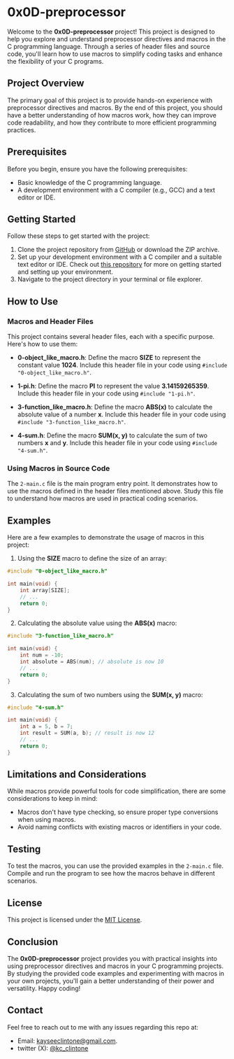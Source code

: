 # 0x0D-preprocessor

Welcome to the **0x0D-preprocessor** project! This project is designed to help you explore and understand preprocessor directives and macros in the C programming language. Through a series of header files and source code, you'll learn how to use macros to simplify coding tasks and enhance the flexibility of your C programs.

## Project Overview

The primary goal of this project is to provide hands-on experience with preprocessor directives and macros. By the end of this project, you should have a better understanding of how macros work, how they can improve code readability, and how they contribute to more efficient programming practices.

## Prerequisites

Before you begin, ensure you have the following prerequisites:

- Basic knowledge of the C programming language.
- A development environment with a C compiler (e.g., GCC) and a text editor or IDE.

## Getting Started

Follow these steps to get started with the project:

1. Clone the project repository from [GitHub](https://github.com/kc-clintone/alx-low_level_programming/0x0D-preprocessor) or download the ZIP archive.
2. Set up your development environment with a C compiler and a suitable text editor or IDE. Check out [this repository](https://github.com/kc-clintone/getting_started_with_c_programming/blob/main/Getting_started_with_C.md) for more on getting started and setting up your environment.
3. Navigate to the project directory in your terminal or file explorer.

## How to Use

### Macros and Header Files

This project contains several header files, each with a specific purpose. Here's how to use them:

- **0-object_like_macro.h**: Define the macro **SIZE** to represent the constant value **1024**. Include this header file in your code using `#include "0-object_like_macro.h"`.

- **1-pi.h**: Define the macro **PI** to represent the value **3.14159265359**. Include this header file in your code using `#include "1-pi.h"`.

- **3-function_like_macro.h**: Define the macro **ABS(x)** to calculate the absolute value of a number **x**. Include this header file in your code using `#include "3-function_like_macro.h"`.

- **4-sum.h**: Define the macro **SUM(x, y)** to calculate the sum of two numbers **x** and **y**. Include this header file in your code using `#include "4-sum.h"`.

### Using Macros in Source Code

The `2-main.c` file is the main program entry point. It demonstrates how to use the macros defined in the header files mentioned above. Study this file to understand how macros are used in practical coding scenarios.

## Examples

Here are a few examples to demonstrate the usage of macros in this project:

1. Using the **SIZE** macro to define the size of an array:

```c
#include "0-object_like_macro.h"

int main(void) {
    int array[SIZE];
    // ...
    return 0;
}
```

2. Calculating the absolute value using the **ABS(x)** macro:

```c
#include "3-function_like_macro.h"

int main(void) {
    int num = -10;
    int absolute = ABS(num); // absolute is now 10
    // ...
    return 0;
}
```

3. Calculating the sum of two numbers using the **SUM(x, y)** macro:

```c
#include "4-sum.h"

int main(void) {
    int a = 5, b = 7;
    int result = SUM(a, b); // result is now 12
    // ...
    return 0;
}
```

## Limitations and Considerations

While macros provide powerful tools for code simplification, there are some considerations to keep in mind:

- Macros don't have type checking, so ensure proper type conversions when using macros.
- Avoid naming conflicts with existing macros or identifiers in your code.

## Testing

To test the macros, you can use the provided examples in the `2-main.c` file. Compile and run the program to see how the macros behave in different scenarios.

## License

This project is licensed under the [MIT License](LICENSE).

## Conclusion

The **0x0D-preprocessor** project provides you with practical insights into using preprocessor directives and macros in your C programming projects. By studying the provided code examples and experimenting with macros in your own projects, you'll gain a better understanding of their power and versatility. Happy coding!

## Contact

Feel free to reach out to me with any issues regarding this repo at:

- Email: kayseeclintone@gmail.com.
- twitter (X): [@kc_clintone](https://www.twitter/@kc_clintone)
  
